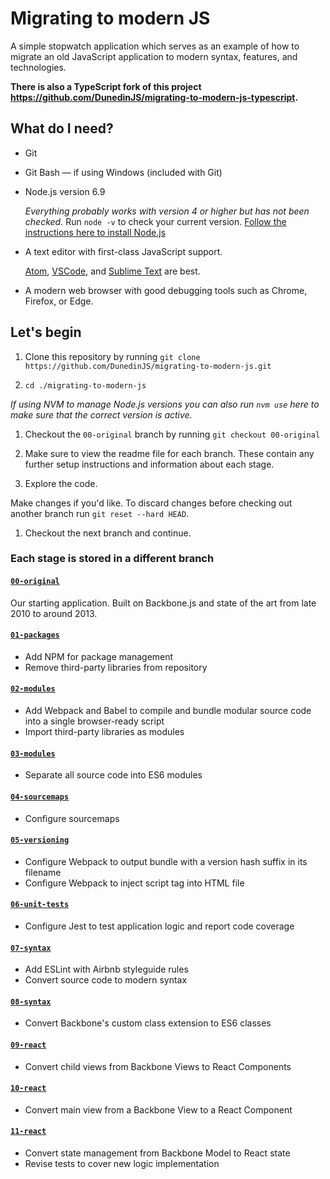 # Migrating to modern JS

A simple stopwatch application which serves as an example of how to migrate an old JavaScript application to modern syntax, features, and technologies.

__There is also a TypeScript fork of this project https://github.com/DunedinJS/migrating-to-modern-js-typescript.__

## What do I need?

* Git

* Git Bash &mdash; if using Windows (included with Git)

* Node.js version 6.9

  _Everything probably works with version 4 or higher but has not been checked._
  Run `node -v` to check your current version.
  [Follow the instructions here to install Node.js](https://github.com/DunedinJS/dunedin-modern-javascript/blob/master/topics/common/nodejs-install.md)

* A text editor with first-class JavaScript support.

  [Atom](https://atom.io/), [VSCode](https://code.visualstudio.com/), and
[Sublime Text](https://www.sublimetext.com/) are best.

* A modern web browser with good debugging tools such as Chrome, Firefox, or Edge.

## Let's begin

1. Clone this repository by running
`git clone https://github.com/DunedinJS/migrating-to-modern-js.git`

1. `cd ./migrating-to-modern-js`

  _If using NVM to manage Node.js versions you can also run `nvm use` here to
  make sure that the correct version is active._

1. Checkout the `00-original` branch by running `git checkout 00-original`

1. Make sure to view the readme file for each branch.
These contain any further setup instructions and information about each stage.

1. Explore the code.

  Make changes if you'd like. To discard changes before checking out another
  branch run `git reset --hard HEAD`.

1. Checkout the next branch and continue.

### Each stage is stored in a different branch

#### [`00-original`](https://github.com/DunedinJS/migrating-to-modern-js/tree/00-original)

Our starting application. Built on Backbone.js and state of the art from late 2010 to around 2013.

#### [`01-packages`](https://github.com/DunedinJS/migrating-to-modern-js/tree/01-packages)

* Add NPM for package management
* Remove third-party libraries from repository

#### [`02-modules`](https://github.com/DunedinJS/migrating-to-modern-js/tree/02-modules)

* Add Webpack and Babel to compile and bundle modular source code into a single browser-ready script
* Import third-party libraries as modules

#### [`03-modules`](https://github.com/DunedinJS/migrating-to-modern-js/tree/03-modules)

* Separate all source code into ES6 modules

#### [`04-sourcemaps`](https://github.com/DunedinJS/migrating-to-modern-js/tree/04-sourcemaps)

* Configure sourcemaps

#### [`05-versioning`](https://github.com/DunedinJS/migrating-to-modern-js/tree/05-versioning)

* Configure Webpack to output bundle with a version hash suffix in its filename
* Configure Webpack to inject script tag into HTML file

#### [`06-unit-tests`](https://github.com/DunedinJS/migrating-to-modern-js/tree/06-unit-tests)

* Configure Jest to test application logic and report code coverage

#### [`07-syntax`](https://github.com/DunedinJS/migrating-to-modern-js/tree/07-syntax)

* Add ESLint with Airbnb styleguide rules
* Convert source code to modern syntax

#### [`08-syntax`](https://github.com/DunedinJS/migrating-to-modern-js/tree/08-syntax)

* Convert Backbone's custom class extension to ES6 classes

#### [`09-react`](https://github.com/DunedinJS/migrating-to-modern-js/tree/09-react)

* Convert child views from Backbone Views to React Components

#### [`10-react`](https://github.com/DunedinJS/migrating-to-modern-js/tree/10-react)

* Convert main view from a Backbone View to a React Component

#### [`11-react`](https://github.com/DunedinJS/migrating-to-modern-js/tree/11-react)

* Convert state management from Backbone Model to React state
* Revise tests to cover new logic implementation
